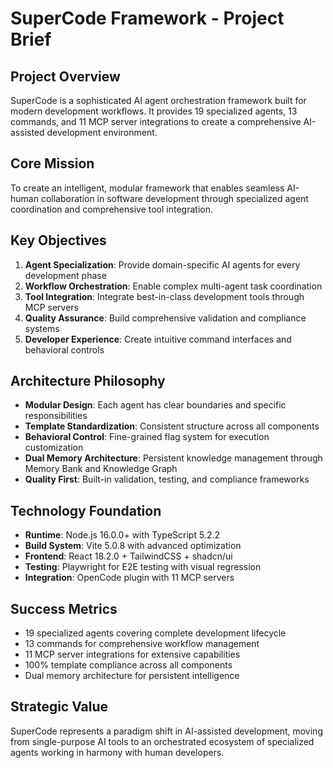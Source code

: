 # SuperCode Framework - Project Brief

## Project Overview
SuperCode is a sophisticated AI agent orchestration framework built for modern development workflows. It provides 19 specialized agents, 13 commands, and 11 MCP server integrations to create a comprehensive AI-assisted development environment.

## Core Mission
To create an intelligent, modular framework that enables seamless AI-human collaboration in software development through specialized agent coordination and comprehensive tool integration.

## Key Objectives
1. **Agent Specialization**: Provide domain-specific AI agents for every development phase
2. **Workflow Orchestration**: Enable complex multi-agent task coordination
3. **Tool Integration**: Integrate best-in-class development tools through MCP servers
4. **Quality Assurance**: Build comprehensive validation and compliance systems
5. **Developer Experience**: Create intuitive command interfaces and behavioral controls

## Architecture Philosophy
- **Modular Design**: Each agent has clear boundaries and specific responsibilities
- **Template Standardization**: Consistent structure across all components
- **Behavioral Control**: Fine-grained flag system for execution customization
- **Dual Memory Architecture**: Persistent knowledge management through Memory Bank and Knowledge Graph
- **Quality First**: Built-in validation, testing, and compliance frameworks

## Technology Foundation
- **Runtime**: Node.js 16.0.0+ with TypeScript 5.2.2
- **Build System**: Vite 5.0.8 with advanced optimization
- **Frontend**: React 18.2.0 + TailwindCSS + shadcn/ui
- **Testing**: Playwright for E2E testing with visual regression
- **Integration**: OpenCode plugin with 11 MCP servers

## Success Metrics
- 19 specialized agents covering complete development lifecycle
- 13 commands for comprehensive workflow management
- 11 MCP server integrations for extensive capabilities
- 100% template compliance across all components
- Dual memory architecture for persistent intelligence

## Strategic Value
SuperCode represents a paradigm shift in AI-assisted development, moving from single-purpose AI tools to an orchestrated ecosystem of specialized agents working in harmony with human developers.